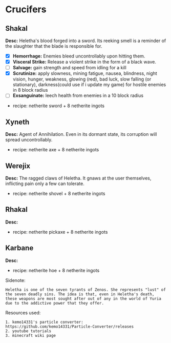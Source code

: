 # Crucifers

## Shakal
**Desc:** Heletha's blood forged into a sword. Its reeking smell is a reminder of the slaughter that the blade is responsible for.
* [x] **Hemorrhage:** Enemies bleed uncontrollably upon hitting them.
* [x] **Visceral Strike:** Release a violent strike in the form of a black wave.
* [ ] **Salvage:** gain strength and speed from idling for a kill
* [x] **Scrutinize:** apply slowness, mining fatigue, nausea, blindness, night vision, hunger, weakness, glowing (red), bad luck, slow falling (or stationary), darkness(could use if i update my game) for hostile enemies in 8 block radius
* [ ] **Exsanguinate:** leech health from enemies in a 10 block radius
- recipe: netherite sword + 8 netherite ingots

## Xyneth
**Desc:** Agent of Annihilation. Even in its dormant state, its corruption will spread uncontrollably.
- recipe: netherite axe + 8 netherite ingots

## Werejix
**Desc:** The ragged claws of Heletha. It gnaws at the user themselves, inflicting pain only a few can tolerate.
- recipe: netherite shovel + 8 netherite ingots

## Rhakal
**Desc:** 
- recipe: netherite pickaxe + 8 netherite ingots

## Karbane
**Desc:** 
- recipe: netherite hoe + 8 netherite ingots

Sidenote:
```
Heletha is one of the seven tyrants of Zenos. She represents "lust" of the seven deadly sins. The idea is that, even in Heletha's death, these weapons are most sought after out of any in the world of Yuria due to the addictive power that they offer. 
```

Resources used:
```
1. kemo14331's particle converter: https://github.com/kemo14331/Particle-Converter/releases
2. youtube tutorials 
3. minecraft wiki page
```

